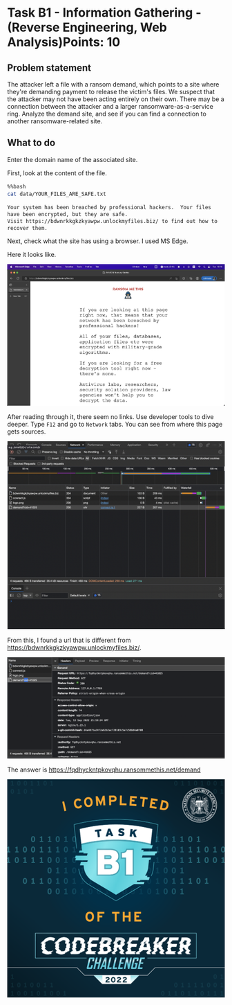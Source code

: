 # Task B1 - Information Gathering - (Reverse Engineering, Web Analysis)Points: 10

## Problem statement

The attacker left a file with a ransom demand, which points to a site where they're demanding payment to release the victim's files.
We suspect that the attacker may not have been acting entirely on their own. There may be a connection between the attacker and a larger ransomware-as-a-service ring.
Analyze the demand site, and see if you can find a connection to another ransomware-related site.

## What to do

Enter the domain name of the associated site.

First, look at the content of the file.


```bash
%%bash
cat data/YOUR_FILES_ARE_SAFE.txt
```

    Your system has been breached by professional hackers.  Your files have been encrypted, but they are safe.
    Visit https://bdwnrkkgkzkyawpw.unlockmyfiles.biz/ to find out how to recover them.


Next, check what the site has using a browser.
I used MS Edge.

Here it looks like.

![ransom_site](./img/random_site.png)

After reading through it, there seem no links. Use developer tools to dive deeper.
Type `F12` and go to `Network` tabs. You can see from where this page gets sources.

![browser_network](./img/browser_network.png)

From this, I found a url that is different from <https://bdwnrkkgkzkyawpw.unlockmyfiles.biz/>.

![b1_answer](./img/b1answer.png)

The answer is <https://fqdhyckntpkovqhu.ransommethis.net/demand>

![badgeb1](./img/badgeb1.png)
